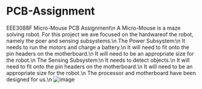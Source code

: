 # PCB-Assignment
EEE3088F Micro-Mouse PCB Assignment\n
A Micro-Mouse is a maze solving robot. For this project we ave focused on the hardwareof the robot, namely the poer and sensing subsystems.\n
The Power Subsystem:\n
It needs to run the motors and charge a battery.\n
It will need to fit onto the pin headers on the motherboard.\n
It will need to be an appropriate size for the robot.\n
The Sensing Subsystem:\n
It needs to detect objects.\n
It will need to fit onto the pin headers on the motherboard.\n
It will need to be an appropriate size for the robot.\n
The processor and motherboard have been designed for us.\n
![image](https://github.com/a-mkader/PCB-Assignment/assets/163734726/adeade09-d0c7-4884-b129-cedc638cf4bb)
